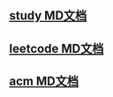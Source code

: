 ## [study MD文档](https://github.com/ShenGuangMing/contest/blob/master/study/study.md)
## [leetcode MD文档](https://github.com/ShenGuangMing/contest/blob/master/leetcode/leetcode.md)
## [acm MD文档](https://github.com/ShenGuangMing/contest/blob/master/acm/acm.md)









